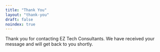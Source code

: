 ```yaml
---
title: "Thank You"
layout: "thank-you"
draft: false
noindex: true
---
```


Thank you for contacting EZ Tech Consultants. We have received your message and will get back to you shortly.
